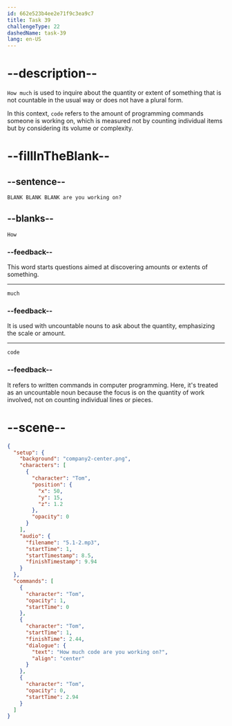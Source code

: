 ```yaml
---
id: 662e523b4ee2e71f9c3ea9c7
title: Task 39
challengeType: 22
dashedName: task-39
lang: en-US
---
```


<!-- (Audio) Tom: How much code are you working on? -->

# --description--

`How much` is used to inquire about the quantity or extent of something that is not countable in the usual way or does not have a plural form.

In this context, `code` refers to the amount of programming commands someone is working on, which is measured not by counting individual items but by considering its volume or complexity.

# --fillInTheBlank--

## --sentence--

`BLANK BLANK BLANK are you working on?`

## --blanks--

`How`

### --feedback--

This word starts questions aimed at discovering amounts or extents of something.

---

`much`

### --feedback--

It is used with uncountable nouns to ask about the quantity, emphasizing the scale or amount.

---

`code`

### --feedback--

It refers to written commands in computer programming. Here, it's treated as an uncountable noun because the focus is on the quantity of work involved, not on counting individual lines or pieces.

# --scene--

```json
{
  "setup": {
    "background": "company2-center.png",
    "characters": [
      {
        "character": "Tom",
        "position": {
          "x": 50,
          "y": 15,
          "z": 1.2
        },
        "opacity": 0
      }
    ],
    "audio": {
      "filename": "5.1-2.mp3",
      "startTime": 1,
      "startTimestamp": 8.5,
      "finishTimestamp": 9.94
    }
  },
  "commands": [
    {
      "character": "Tom",
      "opacity": 1,
      "startTime": 0
    },
    {
      "character": "Tom",
      "startTime": 1,
      "finishTime": 2.44,
      "dialogue": {
        "text": "How much code are you working on?",
        "align": "center"
      }
    },
    {
      "character": "Tom",
      "opacity": 0,
      "startTime": 2.94
    }
  ]
}
```
